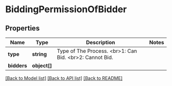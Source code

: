 # BiddingPermissionOfBidder

## Properties
Name | Type | Description | Notes
------------ | ------------- | ------------- | -------------
**type** | **string** | Type of The Process. &lt;br&gt;1: Can Bid. &lt;br&gt;2: Cannot Bid. | 
**bidders** | **object[]** |  | 

[[Back to Model list]](../README.md#documentation-for-models) [[Back to API list]](../README.md#documentation-for-api-endpoints) [[Back to README]](../README.md)


